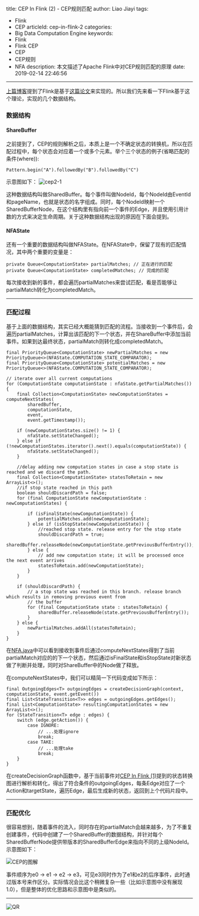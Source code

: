title: CEP In Flink (2) - CEP规则匹配
author: Liao Jiayi
tags:
  - Flink
  - CEP
articleId: cep-in-flink-2
categories:
  - Big Data Computation Engine
keywords:
  - Flink
  - Flink CEP
  - CEP
  - CEP规则
  - NFA
description: 本文描述了Apache Flink中对CEP规则匹配的原理
date: 2019-02-14 22:46:56
---
[上篇博客](http://www.liaojiayi.com/CEP-In-Flink-1/)提到了Flink是基于[这篇论文](https://people.cs.umass.edu/~yanlei/publications/sase-sigmod08.pdf)来实现的。所以我们先来看一下Flink基于这个理论，实现的几个数据结构。

### 数据结构

#### ShareBuffer

之前提到了，CEP的规则解析之后，本质上是一个不确定状态的转换机，所以在匹配过程中，每个状态会对应着一个或多个元素。举个三个状态的例子(省略匹配的条件(where)):

```
Pattern.begin("A").followedBy("B").followedBy("C")
```

示意图如下：
![cep2-1][1]

这种数据结构叫做SharedBuffer。每个事件叫做NodeId，每个NodeId由EventId和pageName，也就是状态的名字组成。同时，每个NodeId映射一个SharedBufferNode，在这个结构里有指向前一个事件的Edge，并且使用引用计数的方式来决定生命周期。关于这种数据结构出现的原因在下面会提到。

#### NFAState

还有一个重要的数据结构叫做NFAState。在NFAState中，保留了现有的匹配情况，其中两个重要的变量是：

```
private Queue<ComputationState> partialMatches; // 正在进行的匹配
private Queue<ComputationState> completedMatches; // 完成的匹配
```

每次接收到新的事件，都会遍历partialMatches来尝试匹配，看是否能够让partialMatch转化为completedMatch。

***

### 匹配过程
基于上面的数据结构，其实已经大概能猜到匹配的流程。当接收到一个事件后，会遍历partialMatches，计算出该匹配的下一个状态，并在ShareBuffer中添加当前事件。如果到达最终状态，partialMatch则转化成completedMatch。  

```
final PriorityQueue<ComputationState> newPartialMatches = new PriorityQueue<>(NFAState.COMPUTATION_STATE_COMPARATOR);
final PriorityQueue<ComputationState> potentialMatches = new PriorityQueue<>(NFAState.COMPUTATION_STATE_COMPARATOR);

// iterate over all current computations
for (ComputationState computationState : nfaState.getPartialMatches()) {
    final Collection<ComputationState> newComputationStates = computeNextStates(
        sharedBuffer,
        computationState,
        event,
        event.getTimestamp());

    if (newComputationStates.size() != 1) {
        nfaState.setStateChanged();
    } else if (!newComputationStates.iterator().next().equals(computationState)) {
        nfaState.setStateChanged();
    }

    //delay adding new computation states in case a stop state is reached and we discard the path.
    final Collection<ComputationState> statesToRetain = new ArrayList<>();
    //if stop state reached in this path
    boolean shouldDiscardPath = false;
    for (final ComputationState newComputationState : newComputationStates) {

        if (isFinalState(newComputationState)) {
            potentialMatches.add(newComputationState);
        } else if (isStopState(newComputationState)) {
            //reached stop state. release entry for the stop state
            shouldDiscardPath = true;
            sharedBuffer.releaseNode(newComputationState.getPreviousBufferEntry());
        } else {
            // add new computation state; it will be processed once the next event arrives
            statesToRetain.add(newComputationState);
        }
    }

    if (shouldDiscardPath) {
        // a stop state was reached in this branch. release branch which results in removing previous event from
        // the buffer
        for (final ComputationState state : statesToRetain) {
            sharedBuffer.releaseNode(state.getPreviousBufferEntry());
        }
    } else {
        newPartialMatches.addAll(statesToRetain);
    }
}
```

在[NFA.java](https://github.com/apache/flink/blob/master/flink-libraries/flink-cep/src/main/java/org/apache/flink/cep/nfa/NFA.java)中可以看到接收到事件后通过computeNextStates得到了当前partialMatch对应的的下一个状态，然后通过isFinalState和isStopState对新状态做了判断并处理，同时对ShareBuffer中的Node做了释放。  

在computeNextStates中，我们可以精简一下代码变成如下所示：

```
final OutgoingEdges<T> outgoingEdges = createDecisionGraph(context, computationState, event.getEvent())
final List<StateTransition<T>> edges = outgoingEdges.getEdges();
final List<ComputationState> resultingComputationStates = new ArrayList<>();
for (StateTransition<T> edge : edges) {
    switch (edge.getAction()) {
        case IGNORE: 
            // ...处理ignore
            break;
        case TAKE:
            // ...处理take
            break;
    }
}
```
在createDecisionGraph函数中，基于当前事件对[CEP In Flink (1)](http://www.liaojiayi.com/CEP-In-Flink-1/)提到的状态转换图进行解析和转化，得出了符合条件的outgoingEdges，每条Edge对应了一个Action和targetState，遍历Edge，最后生成新的状态，返回到上个代码片段中。

*** 

### 匹配优化
很容易想到，随着事件的流入，同时存在的partialMatch会越来越多，为了不重复创建事件，代码中创建了一个SharedBuffer的数据结构，并针对每个SharedBufferNode提供带版本的SharedBufferEdge来指向不同的上级NodeId。示意图如下：

![CEP的图解][2]

事件顺序为e0 -> e1 -> e2 -> e3，可见e3同时作为了e1和e2的后序事件，此时通过版本号来作区分。实际情况会比这个稍微复杂一些（比如示意图中没有展现1.0），但是整体的优化思路和示意图中是类似的。

***

![QR][3]

  [1]: http://www.liaojiayi.com/assets/cep2-nfa.png
  [2]: http://www.liaojiayi.com/assets/cep2-nfa-opt.png
  [3]: http://www.liaojiayi.com/assets/jiayi_end_qr.png